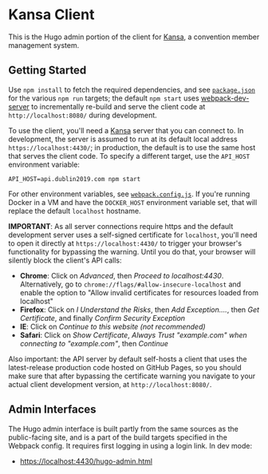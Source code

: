 # Kansa Client

This is the Hugo admin portion of the client for [Kansa](https://github.com/maailma/kansa), a convention member management system.

## Getting Started

Use `npm install` to fetch the required dependencies, and see [`package.json`](./package.json) for
the various `npm run` targets; the default `npm start` uses
[webpack-dev-server](https://github.com/webpack/webpack-dev-server#webpack-dev-server) to incrementally
re-build and serve the client code at `http://localhost:8080/` during development.

To use the client, you'll need a [Kansa](https://github.com/maailma/kansa) server that
you can connect to. In development, the server is assumed to run at its default local address
`https://localhost:4430/`; in production, the default is to use the same host that serves the
client code. To specify a different target, use the `API_HOST` environment variable:

```
API_HOST=api.dublin2019.com npm start
```

For other environment variables, see [`webpack.config.js`](./webpack.config.js). If you're running
Docker in a VM and have the `DOCKER_HOST` environment variable set, that will replace the default
`localhost` hostname.

**IMPORTANT**: As all server connections require https and the default development server uses a
self-signed certificate for `localhost`, you'll need to open it directly at `https://localhost:4430/`
to trigger your browser's functionality for bypassing the warning. Until you do that, your browser
will silently block the client's API calls:

  - **Chrome**: Click on _Advanced_, then _Proceed to localhost:4430_. Alternatively, go to
    `chrome://flags/#allow-insecure-localhost` and enable the option to "Allow invalid certificates
    for resources loaded from localhost"
  - **Firefox**: Click on _I Understand the Risks_, then _Add Exception...._, then _Get
    Certificate_, and finally _Confirm Security Exception_
  - **IE**: Click on _Continue to this website (not recommended)_
  - **Safari**: Click on _Show Certificate_, _Always Trust "example.com" when connecting to
    "example.com"_, then _Continue_

Also important: the API server by default self-hosts a client that uses the latest-release
production code hosted on GitHub Pages, so you should make sure that after bypassing the certificate
warning you navigate to your actual client development version, at `http://localhost:8080/`.

## Admin Interfaces

The Hugo admin interface is built partly from the same sources as the public-facing site,
and is a part of the build targets specified in the Webpack config. It requires first
logging in using a login link. In dev mode:
- <https://localhost:4430/hugo-admin.html>
